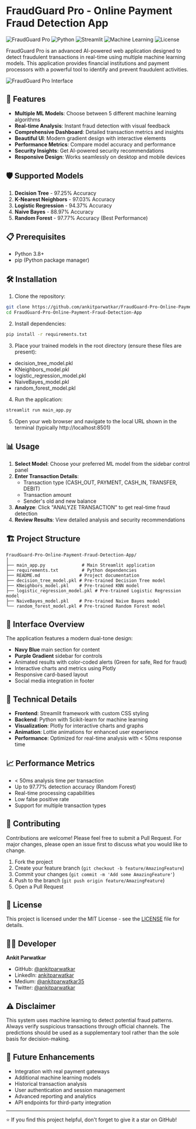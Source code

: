 # FraudGuard Pro - Online Payment Fraud Detection App

![FraudGuard Pro](https://img.shields.io/badge/FraudGuard-Pro-brightgreen) ![Python](https://img.shields.io/badge/Python-3.8%2B-blue) ![Streamlit](https://img.shields.io/badge/Streamlit-1.22.0-red) ![Machine Learning](https://img.shields.io/badge/Machine-Learning-orange) ![License](https://img.shields.io/badge/License-MIT-yellow)

FraudGuard Pro is an advanced AI-powered web application designed to detect fraudulent transactions in real-time using multiple machine learning models. This application provides financial institutions and payment processors with a powerful tool to identify and prevent fraudulent activities.

![FraudGuard Pro Interface](https://via.placeholder.com/800x400?text=FraudGuard+Pro+Interface+Screenshot)

## 🚀 Features

- **Multiple ML Models**: Choose between 5 different machine learning algorithms
- **Real-time Analysis**: Instant fraud detection with visual feedback
- **Comprehensive Dashboard**: Detailed transaction metrics and insights
- **Beautiful UI**: Modern gradient design with interactive elements
- **Performance Metrics**: Compare model accuracy and performance
- **Security Insights**: Get AI-powered security recommendations
- **Responsive Design**: Works seamlessly on desktop and mobile devices

## 🛡️ Supported Models

1. **Decision Tree** - 97.25% Accuracy
2. **K-Nearest Neighbors** - 97.03% Accuracy  
3. **Logistic Regression** - 94.37% Accuracy
4. **Naive Bayes** - 88.97% Accuracy
5. **Random Forest** - 97.77% Accuracy (Best Performance)

## 📋 Prerequisites

- Python 3.8+
- pip (Python package manager)

## 🛠️ Installation

1. Clone the repository:
```bash
git clone https://github.com/ankitparwatkar/FraudGuard-Pro-Online-Payment-Fraud-Detection-App.git
cd FraudGuard-Pro-Online-Payment-Fraud-Detection-App
```

2. Install dependencies:
```bash
pip install -r requirements.txt
```

3. Place your trained models in the root directory (ensure these files are present):
- decision_tree_model.pkl
- KNeighbors_model.pkl  
- logistic_regression_model.pkl
- NaiveBayes_model.pkl
- random_forest_model.pkl

4. Run the application:
```bash
streamlit run main_app.py
```

5. Open your web browser and navigate to the local URL shown in the terminal (typically http://localhost:8501)

## 📊 Usage

1. **Select Model**: Choose your preferred ML model from the sidebar control panel
2. **Enter Transaction Details**:
   - Transaction type (CASH_OUT, PAYMENT, CASH_IN, TRANSFER, DEBIT)
   - Transaction amount
   - Sender's old and new balance
3. **Analyze**: Click "ANALYZE TRANSACTION" to get real-time fraud detection
4. **Review Results**: View detailed analysis and security recommendations

## 🏗️ Project Structure

```
FraudGuard-Pro-Online-Payment-Fraud-Detection-App/
│
├── main_app.py              # Main Streamlit application
├── requirements.txt         # Python dependencies
├── README.md               # Project documentation
├── decision_tree_model.pkl # Pre-trained Decision Tree model
├── KNeighbors_model.pkl    # Pre-trained KNN model
├── logistic_regression_model.pkl # Pre-trained Logistic Regression model
├── NaiveBayes_model.pkl    # Pre-trained Naive Bayes model
└── random_forest_model.pkl # Pre-trained Random Forest model
```

## 🎨 Interface Overview

The application features a modern dual-tone design:
- **Navy Blue** main section for content
- **Purple Gradient** sidebar for controls
- Animated results with color-coded alerts (Green for safe, Red for fraud)
- Interactive charts and metrics using Plotly
- Responsive card-based layout
- Social media integration in footer

## 🔧 Technical Details

- **Frontend**: Streamlit framework with custom CSS styling
- **Backend**: Python with Scikit-learn for machine learning
- **Visualization**: Plotly for interactive charts and graphs
- **Animation**: Lottie animations for enhanced user experience
- **Performance**: Optimized for real-time analysis with < 50ms response time

## 📈 Performance Metrics

- < 50ms analysis time per transaction
- Up to 97.77% detection accuracy (Random Forest)
- Real-time processing capabilities
- Low false positive rate
- Support for multiple transaction types

## 🤝 Contributing

Contributions are welcome! Please feel free to submit a Pull Request. For major changes, please open an issue first to discuss what you would like to change.

1. Fork the project
2. Create your feature branch (`git checkout -b feature/AmazingFeature`)
3. Commit your changes (`git commit -m 'Add some AmazingFeature'`)
4. Push to the branch (`git push origin feature/AmazingFeature`)
5. Open a Pull Request

## 📝 License

This project is licensed under the MIT License - see the [LICENSE](LICENSE) file for details.

## 👨‍💻 Developer

**Ankit Parwatkar**
- GitHub: [@ankitparwatkar](https://github.com/ankitparwatkar)
- LinkedIn: [ankitparwatkar](https://linkedin.com/in/ankitparwatkar)
- Medium: [@ankitparwatkar35](https://medium.com/@ankitparwatkar35)
- Twitter: [@ankitparwatkar](https://twitter.com/ankitparwatkar)

## ⚠️ Disclaimer

This system uses machine learning to detect potential fraud patterns. Always verify suspicious transactions through official channels. The predictions should be used as a supplementary tool rather than the sole basis for decision-making.

## 🔮 Future Enhancements

- Integration with real payment gateways
- Additional machine learning models
- Historical transaction analysis
- User authentication and session management
- Advanced reporting and analytics
- API endpoints for third-party integration

---

⭐ If you find this project helpful, don't forget to give it a star on GitHub!
